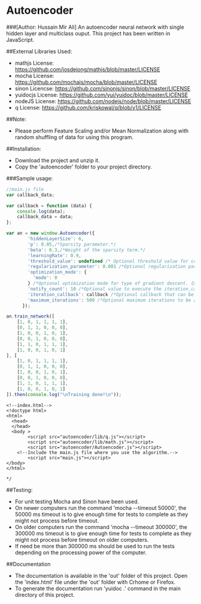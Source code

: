 # Autoencoder 
###[Author: Hussain Mir Ali]
An autoencoder neural network with single hidden layer and multiclass ouput. This project has been written in JavaScript. 

##External Libraries Used:
* mathjs License: https://github.com/josdejong/mathjs/blob/master/LICENSE
* mocha License: https://github.com/mochajs/mocha/blob/master/LICENSE
* sinon Licencse: https://github.com/sinonjs/sinon/blob/master/LICENSE
* yuidocjs License: https://github.com/yui/yuidoc/blob/master/LICENSE
* nodeJS License: https://github.com/nodejs/node/blob/master/LICENSE
* q License: https://github.com/kriskowal/q/blob/v1/LICENSE

##Note: 
* Please perform Feature Scaling and/or Mean Normalization along with random shuffling of data for using this program.

##Installation:
*  Download the project and unzip it.
*  Copy the 'autoencoder' folder to your project directory.

###Sample usage:

```javascript
//main.js file
var callback_data;

var callback = function (data) {
    console.log(data);
    callback_data = data;
};

var an = new window.Autoencoder({
        'hiddenLayerSize': 6,
        'p': 0.05,/*Sparsity parameter.*/
        'beta': 0.3,/*Weight of the sparsity term.*/
        'learningRate': 0.9,
        'threshold_value': undefined /* Optional threshold value for cost. Defaults to 1/(e^3). */,
        'regularization_parameter': 0.001 /*Optional regularization parameter to prevent overfitting. Defaults to 0.01.*/ ,
        'optimization_mode': {
          'mode': 0
        } /*Optional optimization mode for type of gradient descent. {mode:1, 'batch_size': <your size>} for mini-batch and {mode: 0} for batch. Defaults to batch gradient descent.*/ ,
        'notify_count': 10 /*Optional value to execute the iteration_callback after every x number of iterations. Defaults to 100.*/ ,
        'iteration_callback': callback /*Optional callback that can be used for getting cost and iteration value on every notify count. Defaults to empty function.*/ ,
        'maximum_iterations': 500 /*Optional maximum iterations to be allowed before the optimization is complete. Defaults to 1000.*/
      });

an.train_network([
    [1, 0, 1, 1, 1, 1],
    [0, 1, 1, 0, 0, 0],
    [1, 0, 0, 1, 0, 1],
    [0, 0, 1, 0, 0, 0],
    [1, 1, 0, 1, 1, 1],
    [1, 0, 0, 1, 0, 1]
], [
    [1, 0, 1, 1, 1, 1],
    [0, 1, 1, 0, 0, 0],
    [1, 0, 0, 1, 0, 1],
    [0, 0, 1, 0, 0, 0],
    [1, 1, 0, 1, 1, 1],
    [1, 0, 0, 1, 0, 1]
]).then(console.log("\nTraining done!\n"));  

```
```
<!--index.html-->
<!doctype html>
<html>
  <head>
  </head>
  <body >
        <script src="autoencoder/lib/q.js"></script>
        <script src="autoencoder/lib/math.js"></script>
        <script src="autoencoder/Autoencoder.js"></script>
	<!--Include the main.js file where you use the algorithm.-->
        <script src="main.js"></script>
</body>
</html>

*/
```

##Testing:
* For unit testing Mocha and Sinon have been used. 
* On newer computers run the command 'mocha --timeout 50000', the 50000 ms timeout is to give enough time for tests to complete as they might not process before timeout. 
* On older computers run the command 'mocha --timeout 300000', the 300000 ms timeout is to give enough time for tests to complete as they might not process before timeout on older computers. 
* If need be more than 300000 ms should be used to run the tests depending on the processing power of the computer. 

##Documentation
*  The documentation is available in the 'out' folder of this project. Open the 'index.html' file under the 'out' folder with Crhome or Firefox.
*  To generate the documentation run 'yuidoc .' command in the main directory of this project.

